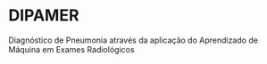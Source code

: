 # DIPAMER
Diagnóstico de Pneumonia através da aplicação do Aprendizado de Máquina em Exames Radiológicos
